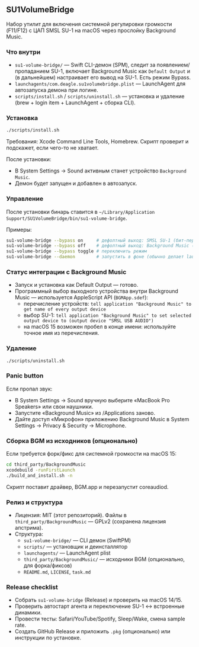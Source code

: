 ## SU1VolumeBridge

Набор утилит для включения системной регулировки громкости (F11/F12) с ЦАП SMSL SU-1 на macOS через прослойку Background Music.

### Что внутри
- `su1-volume-bridge/` — Swift CLI-демон (SPM), следит за появлением/пропаданием SU-1, включает Background Music как `Default Output` и (в дальнейшем) настраивает его вывод на SU-1. Есть режим Bypass.
- `launchagents/com.deagle.su1volumebridge.plist` — LaunchAgent для автозапуска демона при логине.
- `scripts/install.sh` / `scripts/uninstall.sh` — установка и удаление (brew + login item + LaunchAgent + сборка CLI).

### Установка
```bash
./scripts/install.sh
```

Требования: Xcode Command Line Tools, Homebrew. Скрипт проверит и подскажет, если чего-то не хватает.

После установки:
- В System Settings → Sound активным станет устройство `Background Music`.
- Демон будет запущен и добавлен в автозапуск.

### Управление
После установки бинарь ставится в `~/Library/Application Support/SU1VolumeBridge/bin/su1-volume-bridge`.

Примеры:
```bash
su1-volume-bridge --bypass on     # дефолтный выход: SMSL SU-1 (бит-перфект, системные клавиши не работают)
su1-volume-bridge --bypass off    # дефолтный выход: Background Music (системные клавиши работают)
su1-volume-bridge --bypass toggle # переключить режим
su1-volume-bridge --daemon        # запустить в фоне (обычно делает launchd)
```

### Статус интеграции с Background Music
- Запуск и установка как Default Output — готово.
- Программный выбор выходного устройства внутри Background Music — используется AppleScript API (`BGMApp.sdef`):
  - перечисление устройств: `tell application "Background Music" to get name of every output device`
  - выбор SU-1: `tell application "Background Music" to set selected output device to (output device "SMSL USB AUDIO")`
  - на macOS 15 возможен пробел в конце имени: используйте точное имя из перечисления.

### Удаление
```bash
./scripts/uninstall.sh
```

### Panic button
Если пропал звук:
- В System Settings → Sound вручную выберите «MacBook Pro Speakers» или свои наушники.
- Запустите «Background Music» из /Applications заново.
- Дайте доступ «Микрофон» приложению Background Music в System Settings → Privacy & Security → Microphone.

### Сборка BGM из исходников (опционально)
Если требуется форк/фикс для системной громкости на macOS 15:
```bash
cd third_party/BackgroundMusic
xcodebuild -runFirstLaunch
./build_and_install.sh -n
```
Скрипт поставит драйвер, BGM.app и перезапустит coreaudiod.

### Релиз и структура
- Лицензия: MIT (этот репозиторий). Файлы в `third_party/BackgroundMusic` — GPLv2 (сохранена лицензия апстрима).
- Структура:
  - `su1-volume-bridge/` — CLI демон (SwiftPM)
  - `scripts/` — установщик и деинсталлятор
  - `launchagents/` — LaunchAgent plist
  - `third_party/BackgroundMusic/` — исходники BGM (опционально, для форка/фиксов)
  - `README.md`, `LICENSE`, `task.md`

### Release checklist
- Собрать `su1-volume-bridge` (Release) и проверить на macOS 14/15.
- Проверить автостарт агента и переключение SU-1 ↔ встроенные динамики.
- Провести тесты: Safari/YouTube/Spotify, Sleep/Wake, смена sample rate.
- Создать GitHub Release и приложить `.pkg` (опционально) или инструкции по установке.


